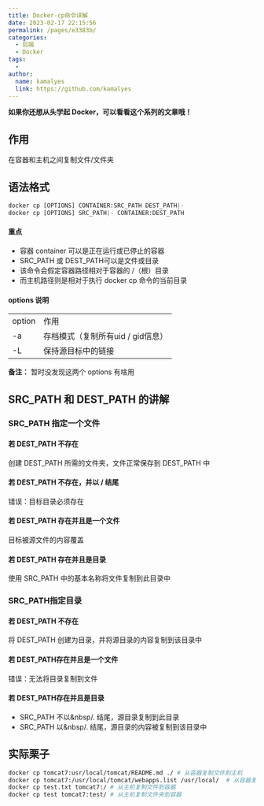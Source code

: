 ```yaml
---
title: Docker-cp命令详解
date: 2023-02-17 22:15:56
permalink: /pages/e3383b/
categories:
  - 后端
  - Docker
tags:
  - 
author: 
  name: kamalyes
  link: https://github.com/kamalyes
---
```

**如果你还想从头学起 Docker，可以看看这个系列的文章哦！**

## 作用
在容器和主机之间复制文件/文件夹

## 语法格式
```python
docker cp [OPTIONS] CONTAINER:SRC_PATH DEST_PATH|-
docker cp [OPTIONS] SRC_PATH|- CONTAINER:DEST_PATH
```

#### 重点

- 容器 container 可以是正在运行或已停止的容器
- SRC_PATH 或 DEST_PATH可以是文件或目录&nbsp;
- 该命令会假定容器路径相对于容器的 /（根）目录
- 而主机路径则是相对于执行 docker cp 命令的当前目录


#### options 说明
<table border="0">
<tbody>
<tr>
<td>option</td>
<td>作用</td>
</tr>
<tr>
<td>-a</td>
<td>存档模式（复制所有uid / gid信息）</td>
</tr>
<tr>
<td>-L&nbsp;</td>
<td>保持源目标中的链接</td>
</tr>
</tbody>
</table>

**备注：** 暂时没发现这两个 options 有啥用

## SRC_PATH 和 DEST_PATH 的讲解
### SRC_PATH 指定一个文件
#### 若 DEST_PATH 不存在
创建 DEST_PATH 所需的文件夹，文件正常保存到 DEST_PATH 中

#### 若&nbsp;DEST_PATH 不存在，并以 / 结尾
错误：目标目录必须存在

#### 若 DEST_PATH 存在并且是一个文件
目标被源文件的内容覆盖

#### 若 DEST_PATH 存在并且是目录
使用 SRC_PATH 中的基本名称将文件复制到此目录中

### SRC_PATH指定目录
#### 若 DEST_PATH 不存在
将 DEST_PATH 创建为目录，并将源目录的内容复制到该目录中

#### 若 DEST_PATH存在并且是一个文件
错误：无法将目录复制到文件

#### 若 DEST_PATH存在并且是目录

- SRC_PATH 不以&nbsp/.&nbsp;结尾，源目录复制到此目录
- SRC_PATH 以&nbsp/.&nbsp;结尾，源目录的内容被复制到该目录中

## 实际栗子
```bash
docker cp tomcat7:usr/local/tomcat/README.md ./ # 从容器复制文件到主机
docker cp tomcat7:/usr/local/tomcat/webapps.list /usr/local/  # 从容器复制文件夹到主机
docker cp test.txt tomcat7:/ # 从主机复制文件到容器
docker cp test tomcat7:test/ # 从主机复制文件夹到容器
```
